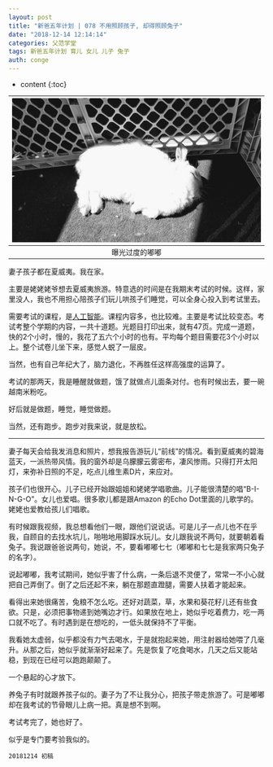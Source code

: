 ```yaml
---
layout: post
title: "新爸五年计划 | 078 不用照顾孩子, 却得照顾兔子"
date: "2018-12-14 12:14:14"
categories: 父范学堂
tags: 新爸五年计划 育儿 女儿 儿子 兔子
auth: conge
---
```

* content
{:toc}

|![曝光过度的嘟嘟](/assets/images/父范学堂/118382-1122578c652e3481.png)|
|:----:|
|曝光过度的嘟嘟|

妻子孩子都在夏威夷。我在家。

主要是姥姥姥爷想去夏威夷旅游。特意选的时间是在我期末考试的时候。这样，家里没人，我也不用担心陪孩子们玩儿哄孩子们睡觉，可以全身心投入到考试里去。

需要考试的课程，是[人工智能](https://www.jianshu.com/p/a3c89cc25b1b)。课程内容多，也比较难。主要是考试比较变态。考试考整个学期的内容，一共十道题。光题目打印出来，就有47页。完成一道题，快的2个小时，慢的，我花了五六个小时的也有。平均每个题目需要花3个小时以上。整个试卷儿坐下来，感觉人蜕了一层皮。

当然，也有自己年纪大了，脑力退化，不再胜任这样高强度的运算了。

考试的那两天，我是睡醒就做题，饿了就做点儿面条对付。也有时候出去，要一碗越南米粉吃。

好后就是做题，睡觉，睡觉做题。

当然，还有跑步。跑步对我来说，就是放松。





-----

妻子每天会给我发消息和照片，想我报告游玩儿“前线”的情况。看到夏威夷的碧海蓝天，一派热带风情。我的窗外却是乌朦朦云雾密布，凄风惨雨。只得打开太阳灯，来弥补日照的不足，吃点儿维生素D片，来应对。

孩子们也很开心。儿子已经开始跟姐姐和姥姥学唱歌曲。儿子能很清楚的唱“B-I-N-G-O”。女儿也爱唱。很多歌儿都是跟Amazon 的Echo Dot里面的儿歌学的。姥姥也爱教给孩儿们唱歌。

有时候跟我视频，我总想看他们一眼，跟他们说说话。可是儿子一点儿也不在乎我，自顾自的去找水坑儿，啪啪地用脚踩水玩儿。女儿跟我说不两句，就要朝着看兔子。我说跟爸爸说两句，她说，不，要看嘟嘟七七（嘟嘟和七七是我家两只兔子的名字）。

说起嘟嘟，我考试期间，她似乎害了什么病，一条后退不灵便了，常常一不小心就把自己弄倒了。倒了之后还起不来，躺在那题直蹬腿，需要人扶着才能起来。

看得出来她很痛苦，兔粮不怎么吃。还好对蔬菜，草，水果和葵花籽儿还有些食欲。只是，必须把事物递到她嘴边才行。如果放在地上，她似乎吃着费力，吃一两口就不吃了。有时遇到是在想吃的，一低头就保持不了平衡。

我看她太虚弱，似乎都没有力气去喝水，于是就抱起来她，用注射器给她喂了几毫升。从那之后，她似乎就渐渐好起来了。先是恢复了吃食喝水，几天之后又能站稳，到现在已经可以跑跑颠颠了。

一个悬起的心才放下。

养兔子有时就跟养孩子似的。妻子为了不让我分心，把孩子带走旅游了。可是嘟嘟却在我考试的节骨眼儿上病一把。真是想不到啊。

考试考完了，她也好了。

似乎是专门要考验我似的。

```
20181214 初稿
```


